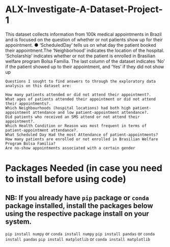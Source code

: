 # ALX-Investigate-A-Dataset-Project-1

This dataset collects information from 100k medical appointments in Brazil and is focused on the question of whether or not patients show up for their appointment. ● ‘ScheduledDay’ tells us on what day the patient booked their appointment.The ‘Neighborhood’ indicates the location of the hospital. ‘Scholarship’ indicates whether or not the patient is enrolled in Brasilian welfare program Bolsa Família. The last column of the dataset indicates ‘No’ if the patient showed up to their appointment, and ‘Yes’ if they did not show up

    Questions I sought to find answers to through the exploratory data analysis on this dataset are:

    How many patients attended or did not attend their appointment?.
    What ages of patients attended their appointment or did not attend their appointments?.
    Which Neighbourhoods (hospital locations) had both high patient-appointment attendance and low patient-appointment attendance?.
    Did patients who received an SMS attend or not attend their appointment?.
    Which Health Condition or Reason was most frequent in terms of patient-appointment attendance?.
    What Scheduled Day Had the most Attendance of patient-appointments?
    How many patients are enrolled or not enrolled in Brasilian Welfare Program Bolsa Familia?
    Are no-show appointments associated with a certain gender


# Packages Needed (in case you need to install before using code)
## NB: If you already have `pip` package or `conda` package installed, install the packages below using the respective package install on your system.

`pip install numpy`        or     `conda install numpy`
`pip install pandas`       or     `conda install pandas`
`pip install matplotlib`   or     `conda install matplotlib`
